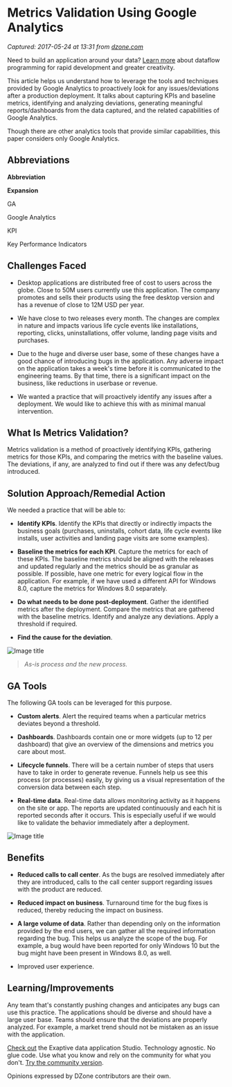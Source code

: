# Metrics Validation Using Google Analytics

_Captured: 2017-05-24 at 13:31 from [dzone.com](https://dzone.com/articles/metrics-validation-using-google-analytics?edition=299096&utm_source=Daily%20Digest&utm_medium=email&utm_campaign=dd%202017-05-23)_

Need to build an application around your data? [Learn more](https://dzone.com/go?i=200129&u=http%3A%2F%2Fhubs.ly%2FH06Pr9h0) about dataflow programming for rapid development and greater creativity.

This article helps us understand how to leverage the tools and techniques provided by Google Analytics to proactively look for any issues/deviations after a production deployment. It talks about capturing KPIs and baseline metrics, identifying and analyzing deviations, generating meaningful reports/dashboards from the data captured, and the related capabilities of Google Analytics.

Though there are other analytics tools that provide similar capabilities, this paper considers only Google Analytics.

## Abbreviations

**Abbreviation**

**Expansion**

GA

Google Analytics

KPI

Key Performance Indicators

## **Challenges Faced**

  * Desktop applications are distributed free of cost to users across the globe. Close to 50M users currently use this application. The company promotes and sells their products using the free desktop version and has a revenue of close to 12M USD per year.

  * We have close to two releases every month. The changes are complex in nature and impacts various life cycle events like installations, reporting, clicks, uninstallations, offer volume, landing page visits and purchases.

  * Due to the huge and diverse user base, some of these changes have a good chance of introducing bugs in the application. Any adverse impact on the application takes a week's time before it is communicated to the engineering teams. By that time, there is a significant impact on the business, like reductions in userbase or revenue.

  * We wanted a practice that will proactively identify any issues after a deployment. We would like to achieve this with as minimal manual intervention.

## **What Is Metrics Validation?**

Metrics validation is a method of proactively identifying KPIs, gathering metrics for those KPIs, and comparing the metrics with the baseline values. The deviations, if any, are analyzed to find out if there was any defect/bug introduced.

## **Solution Approach/Remedial Action**

We needed a practice that will be able to:

  * **Identify KPIs**. Identify the KPIs that directly or indirectly impacts the business goals (purchases, uninstalls, cohort data, life cycle events like installs, user activities and landing page visits are some examples).

  * **Baseline the metrics for each KPI**. Capture the metrics for each of these KPIs. The baseline metrics should be aligned with the releases and updated regularly and the metrics should be as granular as possible. If possible, have one metric for every logical flow in the application. For example, if we have used a different API for Windows 8.0, capture the metrics for Windows 8.0 separately.

  * **Do what needs to be done post-deployment**. Gather the identified metrics after the deployment. Compare the metrics that are gathered with the baseline metrics. Identify and analyze any deviations. Apply a threshold if required.

  * **Find the cause for the deviation**.

![Image title](https://dzone.com/storage/temp/5338426-one.jpg)

> _As-is process and the new process._

## **GA Tools**

The following GA tools can be leveraged for this purpose.

  * **Custom alerts**. Alert the required teams when a particular metrics deviates beyond a threshold.

  * **Dashboards**. Dashboards contain one or more widgets (up to 12 per dashboard) that give an overview of the dimensions and metrics you care about most.

  * **Lifecycle funnels**. There will be a certain number of steps that users have to take in order to generate revenue. Funnels help us see this process (or processes) easily, by giving us a visual representation of the conversion data between each step.

  * **Real-time data**. Real-time data allows monitoring activity as it happens on the site or app. The reports are updated continuously and each hit is reported seconds after it occurs. This is especially useful if we would like to validate the behavior immediately after a deployment.

![Image title](https://dzone.com/storage/temp/5338427-two.jpg)

## Benefits

  * **Reduced calls to call center**. As the bugs are resolved immediately after they are introduced, calls to the call center support regarding issues with the product are reduced.

  * **Reduced impact on business**. Turnaround time for the bug fixes is reduced, thereby reducing the impact on business.

  * **A large volume of data**. Rather than depending only on the information provided by the end users, we can gather all the required information regarding the bug. This helps us analyze the scope of the bug. For example, a bug would have been reported for only Windows 10 but the bug might have been present in Windows 8.0, as well.

  * Improved user experience.

## **Learning/Improvements**

Any team that's constantly pushing changes and anticipates any bugs can use this practice. The applications should be diverse and should have a large user base. Teams should ensure that the deviations are properly analyzed. For example, a market trend should not be mistaken as an issue with the application.

[Check out](https://dzone.com/go?i=200130&u=http%3A%2F%2Fhubs.ly%2FH06Pr9h0) the Exaptive data application Studio. Technology agnostic. No glue code. Use what you know and rely on the community for what you don't. [Try the community version](https://dzone.com/go?i=200130&u=https%3A%2F%2Fexaptive.city%2F%23%2Flanding%3Freferrer%3DGeneral).

Opinions expressed by DZone contributors are their own.
